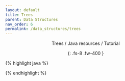 ```yaml
---
layout: default
title: Trees
parent: Data Structures
nav_order: 6
permalink: /data_structures/trees
---
```

<div align="center" markdown="1">
Trees / Java resources / Tutorial

{: .fs-8 .fw-400 }
</div>

{% highlight java %}

{% endhighlight %}